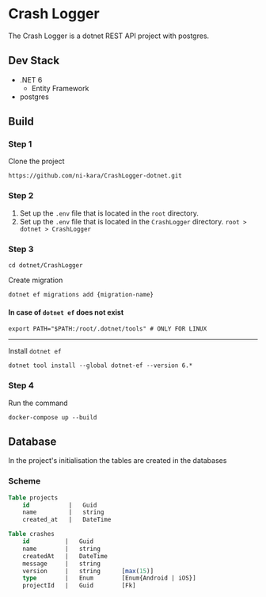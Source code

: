 # Crash Logger

The Crash Logger is a dotnet REST API project with postgres.

## Dev Stack

- .NET 6
  - Entity Framework
- postgres

## Build

### Step 1

Clone the project

```
https://github.com/ni-kara/CrashLogger-dotnet.git
```

### Step 2

1. Set up the `.env` file that is located in the `root` directory. 
2. Set up the `.env` file that is located in the `CrashLogger` directory. `root > dotnet > CrashLogger`
### Step 3
```
cd dotnet/CrashLogger
```
Create migration
```
dotnet ef migrations add {migration-name}
```
#### In case of `dotnet ef` does not exist
```
export PATH="$PATH:/root/.dotnet/tools" # ONLY FOR LINUX
```
---
Install `dotnet ef`
```
dotnet tool install --global dotnet-ef --version 6.*
```

### Step 4

Run the command

```
docker-compose up --build
```

## Database

In the project's initialisation the tables are created in the databases

### Scheme

```SQL
Table projects
    id           |   Guid
    name         |   string
    created_at   |   DateTime
```

```SQL
Table crashes
    id          |   Guid
    name        |   string
    createdAt   |   DateTime
    message     |   string
    version     |   string      [max(15)]
    type        |   Enum        [Enum{Android | iOS}]
    projectId   |   Guid        [Fk]
```
